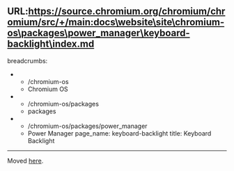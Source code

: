 URL:https://source.chromium.org/chromium/chromium/src/+/main:docs\website\site\chromium-os\packages\power_manager\keyboard-backlight\index.md
---
breadcrumbs:
- - /chromium-os
  - Chromium OS
- - /chromium-os/packages
  - packages
- - /chromium-os/packages/power_manager
  - Power Manager
page_name: keyboard-backlight
title: Keyboard Backlight
---

Moved
[here](https://chromium.googlesource.com/chromiumos/platform2/+/HEAD/power_manager/docs/keyboard_backlight.md).
